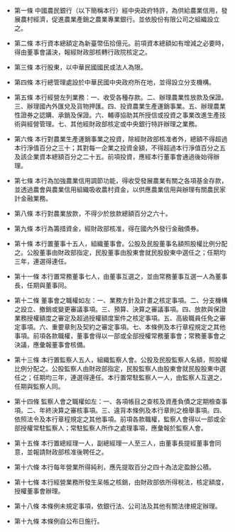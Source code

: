 * 第一條 中國農民銀行（以下簡稱本行）經中央政府特許，為供給農業信用，發展農村經濟，促進農業產銷之農業專業銀行。並依股份有限公司之組織設立之。

* 第二條 本行資本總額定為新臺幣伍拾億元。前項資本總額如有增減之必要時，得由董事會議決，報經財政部核轉行政院核定之。

* 第三條 本行股東，以中華民國國民或法人為限。

* 第四條 本行總管理處設於中華民國中央政府所在地，並得設立分支機構。

* 第五條 本行經營左列業務：一、收受各種存款。二、辦理農業性放款及保證。三、辦理國內外匯兌及貨物押匯。四、投資農業生產運銷事業。五、辦理農業性證券之認購、承銷及保證。六、輔導協助其所授信或投資之事業改進生產技術與經營管理。七、其他經財政部核定或中央銀行特許辦理之業務。

* 第六條 本行對農業生產運銷事業之投資，除經財政部核准者外，總額不得超過本行淨值百分之三十；其對每一企業之投資金額，不得超過本行淨值百分之五及該企業資本總額百分之二十五。前項投資，應經本行董事會通過後始得辦理。

* 第七條 本行為加強農業信用調節功能，得收受發展農業有關之各項基金存款，並透過農會與農業信用組織吸收農村資金，以供應農業信用與辦理有關農民家計金融業務。

* 第八條 本行對農業放款，不得少於放款總額百分之六十。

* 第九條 本行為籌措資金，經財政部核准，得在國內外發行金融債券。

* 第十條 本行置董事十五人，組織董事會。公股及民股董事名額照股權比例分配之。公股董事由財政部指定，民股董事由股東會就民股股東中選任之；任期均三年，連選得連任。

* 第十一條 本行置常務董事七人，由董事互選之，並由常務董事互選一人為董事長，任期與董事同。

* 第十二條 董事會之職權如左：一、業務方針及計畫之核定事項。二、分支機構之設立、撤銷或變更審議事項。三、預算、決算之審議事項。四、放款與保證業務授權額度之審定及超過授權額度案件之核定事項。五、高級職員任免之審定事項。六、重要章則及契約之審定事項。七、本條例及本行章程規定之其他事項。前項各款職權，董事會得以一部或全部授權常務董事會；常務董事會之決議，應彙報董事會核備。

* 第十三條 本行置監察人五人，組織監察人會。公股及民股監察人名額，照股權比例分配之。公股監察人由財政部指定，民股監察人由股東會就民股股東中選任之；任期均三年，連選得連任。本行置常駐監察人一人，由監察人互選之，任期與監察人同。

* 第十四條 監察人會之職權如左：一、各項帳目之查核及資產負債之定期檢查事項。二、年終決算之審核事項。三、違背本條例及本行章則之檢舉事項。四、依照法令及本行章程規定之其他事項。前項各款職權，監察人會得以一部或全部授權常駐監察人；常駐監察人所作之處理事項，應彙報於監察人會。

* 第十五條 本行置總經理一人，副總經理一人至三人，由董事長提經董事會同意，並報請財政部核准後聘任之。

* 第十六條 本行每年營業所得純利，應先提取百分之四十為法定盈餘公積。

* 第十七條 本行經營業務所發生呆帳之核銷，由財政部依所得稅法，核定額度，授權董事會辦理。

* 第十八條 本條例未規定事項，依銀行法、公司法及其他有關法律規定辦理。

* 第十九條 本條例自公布日施行。

